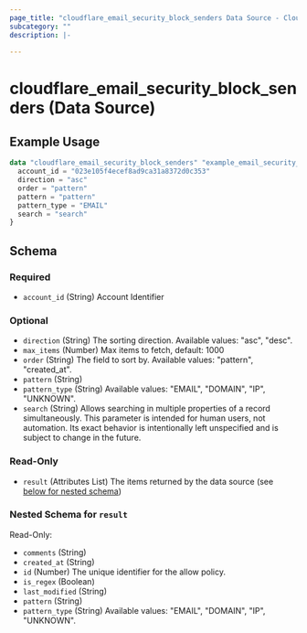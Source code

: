 ```yaml
---
page_title: "cloudflare_email_security_block_senders Data Source - Cloudflare"
subcategory: ""
description: |-
  
---
```


# cloudflare_email_security_block_senders (Data Source)



## Example Usage

```terraform
data "cloudflare_email_security_block_senders" "example_email_security_block_senders" {
  account_id = "023e105f4ecef8ad9ca31a8372d0c353"
  direction = "asc"
  order = "pattern"
  pattern = "pattern"
  pattern_type = "EMAIL"
  search = "search"
}
```

<!-- schema generated by tfplugindocs -->
## Schema

### Required

- `account_id` (String) Account Identifier

### Optional

- `direction` (String) The sorting direction.
Available values: "asc", "desc".
- `max_items` (Number) Max items to fetch, default: 1000
- `order` (String) The field to sort by.
Available values: "pattern", "created_at".
- `pattern` (String)
- `pattern_type` (String) Available values: "EMAIL", "DOMAIN", "IP", "UNKNOWN".
- `search` (String) Allows searching in multiple properties of a record simultaneously.
This parameter is intended for human users, not automation. Its exact
behavior is intentionally left unspecified and is subject to change
in the future.

### Read-Only

- `result` (Attributes List) The items returned by the data source (see [below for nested schema](#nestedatt--result))

<a id="nestedatt--result"></a>
### Nested Schema for `result`

Read-Only:

- `comments` (String)
- `created_at` (String)
- `id` (Number) The unique identifier for the allow policy.
- `is_regex` (Boolean)
- `last_modified` (String)
- `pattern` (String)
- `pattern_type` (String) Available values: "EMAIL", "DOMAIN", "IP", "UNKNOWN".


